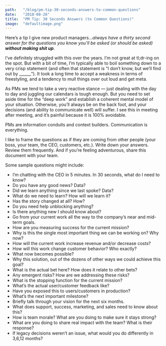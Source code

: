 ```yaml
---
path:	"/blog/pm-tip-30-seconds-answers-to-common-questions"
date:	"2018-08-26"
title:	"PM Tip: 30 Seconds Answers (to Common Questions)"
image:	"defaultimage.png"
---
```


Here’s a tip I give new product managers…*always have a thirty second answer for the questions you know you’ll be asked (or should be asked) ****without making shit up****.*

I’ve definitely struggled with this over the years. I’m not great at tl;dr-ing on the spot. But with a bit of time, I’m typically able to boil something down to a very crisp statement (and often that statement is “I don’t know, but we’ll find out by \_\_\_\_\_\_”). It took a long time to accept a weakness in terms of freestyling, and a tendency to mull things over out loud and get meta.

As PMs we tend to take a very reactive stance — just dealing with the day to day and juggling our calendars is tough enough. But you need to set aside time for the “deep work” and establish a coherent mental model of your situation. Otherwise, you’ll always be on the back foot, and your decisions (and ability to communicate well) will suffer. I see this in meeting after meeting, and it’s painful because it is 100% avoidable.

PMs are information conduits and context builders. Communication is everything.

I like to frame the questions as if they are coming from other people (your boss, your team, the CEO, customers, etc.). Write down your answers. Review them frequently. And if you’re feeling adventurous, share this document with your team.

Some sample questions might include:

* I’m chatting with the CEO in 5 minutes. In 30 seconds, what do I need to know?
* Do you have any good news? Data?
* Did we learn anything since we last spoke? Data?
* What do we need to learn? How will we learn it?
* Has the story changed at all? How?
* Do you need help unblocking anything?
* Is there anything new I should know about?
* Go from your current work all the way to the company’s near and mid-term goals.
* How are you measuring success for the current mission?
* Why is this the single most important thing we can be working on? Why now?
* How will the current work increase revenue and/or decrease costs?
* How will this work change customer behavior? Who exactly?
* What now becomes possible?
* Why this solution, out of the dozens of other ways we could achieve this goal?
* What is the actual bet here? How does it relate to other bets?
* Any emergent risks? How are we addressing these risks?
* What is the stopping function for the current mission?
* What’s the actual user/customer feedback like?
* Have you exposed this to users/customers in production?
* What’s the next important milestone?
* Briefly talk through your vision for the next six months.
* What does support, success, marketing, and sales need to know about this?
* How is team morale? What are you doing to make sure it stays strong?
* What are you doing to share real impact with the team? What is their response?
* If legacy decisions weren’t an issue, what would you do differently in 3,6,12 months?
